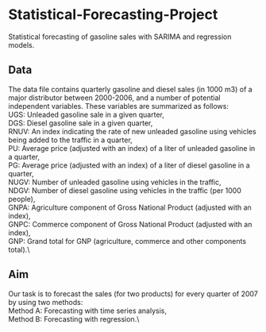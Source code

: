 # Statistical-Forecasting-Project
Statistical forecasting of gasoline sales with SARIMA and regression models.
## Data
The data file contains quarterly gasoline and diesel sales (in 1000 m3) of a major distributor between 2000-2006, and a number of potential independent variables.
These variables are summarized as follows:\
UGS: Unleaded gasoline sale in a given quarter,\
DGS: Diesel gasoline sale in a given quarter,\
RNUV: An index indicating the rate of new unleaded gasoline using vehicles being added
to the traffic in a quarter,\
PU: Average price (adjusted with an index) of a liter of unleaded gasoline in a quarter,\
PG: Average price (adjusted with an index) of a liter of diesel gasoline in a quarter,\
NUGV: Number of unleaded gasoline using vehicles in the traffic,\
NDGV: Number of diesel gasoline using vehicles in the traffic (per 1000 people),\
GNPA: Agriculture component of Gross National Product (adjusted with an index),\
GNPC: Commerce component of Gross National Product (adjusted with an index),\
GNP: Grand total for GNP (agriculture, commerce and other components total).\

## Aim
Our task is to forecast the sales (for two products) for every quarter of 2007
by using two methods:\
Method A: Forecasting with time series analysis,\
Method B: Forecasting with regression.\
